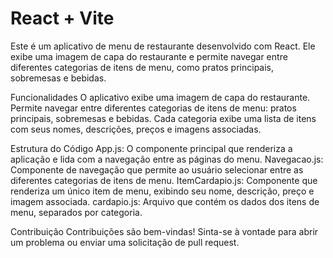 # React + Vite

Este é um aplicativo de menu de restaurante desenvolvido com React. Ele exibe uma imagem de capa do restaurante e permite navegar entre diferentes categorias de itens de menu, como pratos principais, sobremesas e bebidas.

Funcionalidades
O aplicativo exibe uma imagem de capa do restaurante.
Permite navegar entre diferentes categorias de itens de menu: pratos principais, sobremesas e bebidas.
Cada categoria exibe uma lista de itens com seus nomes, descrições, preços e imagens associadas.

Estrutura do Código
App.js: O componente principal que renderiza a aplicação e lida com a navegação entre as páginas do menu.
Navegacao.js: Componente de navegação que permite ao usuário selecionar entre as diferentes categorias de itens de menu.
ItemCardapio.js: Componente que renderiza um único item de menu, exibindo seu nome, descrição, preço e imagem associada.
cardapio.js: Arquivo que contém os dados dos itens de menu, separados por categoria.

Contribuição
Contribuições são bem-vindas! Sinta-se à vontade para abrir um problema ou enviar uma solicitação de pull request.
